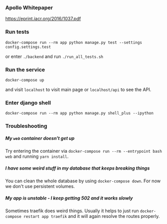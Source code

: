 ### Apollo Whitepaper

https://eprint.iacr.org/2016/1037.pdf


### Run tests

`docker-compose run --rm app python manage.py test --settings config.settings.test`

or enter `./backend` and run `./run_all_tests.sh`


### Run the service

`docker-compose up`

and visit `localhost` to visit main page or
`localhost/api` to see the API.


### Enter django shell

`docker-compose run --rm app python manage.py shell_plus --ipython`

### Troubleshooting

##### My `web` container doesn't get up
Try entering the container via
`docker-compose run --rm --entrypoint bash web` and running `yarn install`.

##### I have some weird stuff in my database that keeps breaking things
You can clean the whole database by using `docker-compose down`.
For now we don't use persistent volumes.


##### My app is unstable - I keep getting 502 and it works slowly

Sometimes traefik does weird things. Usually it helps to just run `docker-compose restart app traefik`
and it will again resolve the routes properly.
